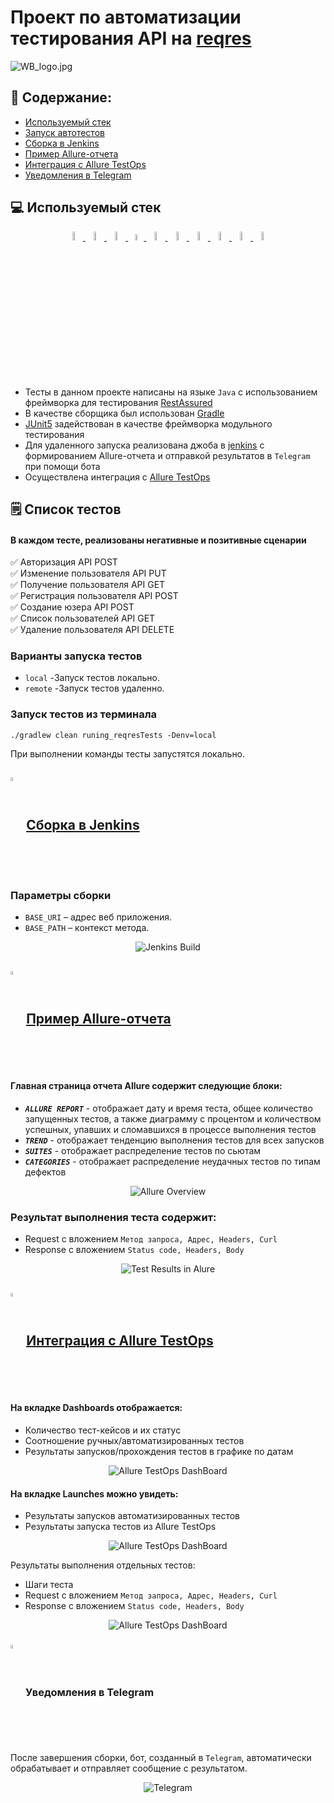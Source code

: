 # Проект по автоматизации тестирования API на [reqres](https://reqres.in/)

![WB_logo.jpg](images/reqres_logo.png)

## :pushpin: Содержание:

- [Используемый стек](#computer-используемый-стек)
- [Запуск автотестов](#arrow_forward-запуск-автотестов)
- [Сборка в Jenkins](#-сборка-в-jenkins)
- [Пример Allure-отчета](#-пример-allure-отчета)
- [Интеграция с Allure TestOps](#-интеграция-с-allure-testOps)
- [Уведомления в Telegram](#-уведомления-в-telegram)

## :computer: Используемый стек

<p align="center">
<a href="https://www.jetbrains.com/">
<img width="6%" title="IntelliJ IDEA" src="images/Idea.svg">
</a>
<a href="https://www.java.com/">
<img width="6%" title="Java" src="images/Java.svg">
</a>
<a href="https://docs.qameta.io/allure/">
<img width="6%" title="Allure Report" src="images/Allure.svg">
</a>
<a href="https://qameta.io/">
<img width="5%" title="Allure TestOps" src="images/Allure_TO.svg">
</a>
<a href="https://gradle.org/">
<img width="6%" title="Gradle" src="images/Gradle.svg">
</a>
<a href="https://junit.org/junit5/">
<img width="6%" title="JUnit5" src="images/Junit5.svg">
</a>
<a href="https://rest-assured.io/">
<img width="6%" title="Selenide" src="images/RestAssured.svg">
</a>
<a href="https://github.com/">
<img width="6%" title="GitHub" src="images/GitHub.svg">
</a>
<a href="https://www.jenkins.io/">
<img width="6%" title="Jenkins" src="images/Jenkins.svg">
</a>
<a href="https://web.telegram.org/">
<img width="6%" title="Telegram" src="images/Telegram.svg">
</a>
</p>

- Тесты в данном проекте написаны на языке <code>Java</code> с использованием фреймворка для
  тестирования [RestAssured](https://rest-assured.io/)
- В качестве сборщика был использован [Gradle](https://gradle.org/)
- [JUnit5](https://junit.org/junit5/) задействован в качестве фреймворка модульного тестирования
- Для удаленного запуска реализована джоба в [jenkins](https://www.jenkins.io/) с формированием Allure-отчета и
  отправкой результатов в <code>Telegram</code> при помощи бота
- Осуществлена интеграция с [Allure TestOps](https://docs.qameta.io/allure/)

## :spiral_notepad: Список тестов
#### В каждом тесте, реализованы негативные и позитивные сценарии

:white_check_mark: Авторизация API POST <br />
:white_check_mark: Изменение пользователя API PUT <br />
:white_check_mark: Получение пользователя API GET <br />
:white_check_mark: Регистрация пользователя API POST <br />
:white_check_mark: Создание юзера API POST <br />
:white_check_mark: Список пользователей API GET <br />
:white_check_mark: Удаление пользователя API DELETE <br />

### Варианты запуска тестов

- ```local``` -Запуск тестов локально.
- ```remote``` -Запуск тестов удаленно.

### Запуск тестов из терминала

```
./gradlew clean runing_reqresTests -Denv=local
```

При выполнении команды тесты запустятся локально.

## <img width="4%" style="vertical-align:middle" title="Jenkins" src="images/Jenkins.svg"> [Сборка в Jenkins](https://jenkins.autotests.cloud/job/api_alabzin_diplom/)

### Параметры сборки

* <code>BASE_URI</code> – адрес веб приложения.
* <code>BASE_PATH</code> – контекст метода.

<p align="center">
<img title="Jenkins Build" src="images/screens/jenkins_build.png">
</p>

## <img width="4%" style="vertical-align:middle" title="Allure Report" src="images/Allure.svg"> [Пример Allure-отчета](https://jenkins.autotests.cloud/job/api_alabzin_diplom/11/allure/)

#### Главная страница отчета Allure содержит следующие блоки:

- <code><strong>*ALLURE REPORT*</strong></code> - отображает дату и время теста, общее количество запущенных тестов, а
  также диаграмму с процентом и количеством успешных, упавших и сломавшихся в процессе выполнения тестов
- <code><strong>*TREND*</strong></code> - отображает тенденцию выполнения тестов для всех запусков
- <code><strong>*SUITES*</strong></code> - отображает распределение тестов по сьютам
- <code><strong>*CATEGORIES*</strong></code> - отображает распределение неудачных тестов по типам дефектов

<p align="center">
<img title="Allure Overview" src="images/screens/allure_report.png">
</p>

### Результат выполнения теста содержит:

- Request с вложением ```Метод запроса, Адрес, Headers, Curl```
- Response с вложением ```Status code, Headers, Body```

<p align="center">
<img title="Test Results in Alure" src="images/screens/allure_suites.png">
</p>

## <img width="4%" style="vertical-align:middle" title="Allure TestOps" src="images/Allure_TO.svg"> [Интеграция с Allure TestOps](https://allure.autotests.cloud/project/4563/launches)

#### На вкладке Dashboards отображается:

- Количество тест-кейсов и их статус
- Соотношение ручных/автоматизированных тестов
- Результаты запусков/прохождения тестов в графике по датам

<p align="center">
<img title="Allure TestOps DashBoard" src="images/screens/dashboardTestOps.png">
</p>

#### На вкладке Launches можно увидеть:

- Результаты запусков автоматизированных тестов
- Результаты запуска тестов из Allure TestOps

<p align="center">
<img title="Allure TestOps DashBoard" src="images/screens/launchesTestOps.png">
</p>

Результаты выполнения отдельных тестов:

- Шаги теста
- Request с вложением ```Метод запроса, Адрес, Headers, Curl```
- Response с вложением ```Status code, Headers, Body```

<p align="center">
<img title="Allure TestOps DashBoard" src="images/screens/resultTests.png">
</p>


### <img width="4%" style="vertical-align:middle" title="Telegram" src="images/Telegram.svg"> Уведомления в Telegram

После завершения сборки, бот, созданный в <code>Telegram</code>, автоматически обрабатывает и отправляет сообщение с
результатом.
<p align="center">
<img title="Telegram" src="images/screens/TgBOT.png">
</p>